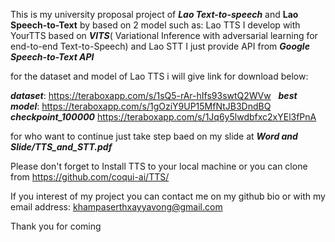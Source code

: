 This is my university proposal project of ***Lao Text-to-speech*** and **Lao Speech-to-Text** by based on 2 model such as: Lao TTS I develop with YourTTS based on ***VITS***( Variational Inference with adversarial learning for end-to-end Text-to-Speech) and Lao STT I just provide API from ***Google Speech-to-Text API***

for the dataset and model of Lao TTS i will give link for download below:

***dataset***: https://teraboxapp.com/s/1sQ5-rAr-hIfs93swtQ2WVw &nbsp;
***best model***: https://teraboxapp.com/s/1gOziY9UP15MfNtJB3DndBQ &nbsp;
***checkpoint_100000*** https://teraboxapp.com/s/1Jq6y5lwdbfxc2xYEl3fPnA &nbsp;

for who want to continue just take step baed on my slide at ***Word and Slide/TTS_and_STT.pdf***

Please don't forget to Install TTS to your local machine or you can clone from https://github.com/coqui-ai/TTS/

If you interest of my project you can contact me on my github bio or with my email address: khampaserthxayyavong@gmail.com

Thank you for coming
